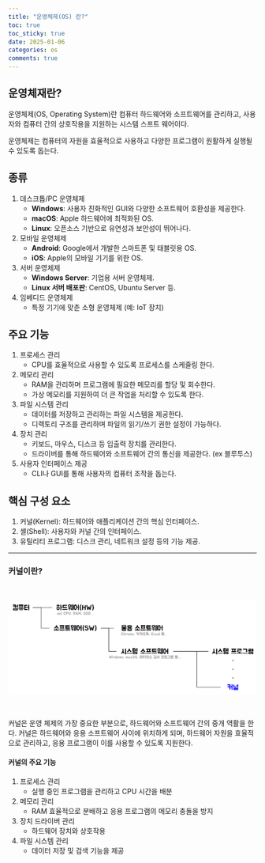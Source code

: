 ```yaml
---
title: "운영체제(OS) 란?"
toc: true
toc_sticky: true
date: 2025-01-06
categories: os
comments: true
---
```


## 운영체재란?
운영체제(OS, Operating System)란 컴퓨터 하드웨어와 소프트웨어를 관리하고, 사용자와 컴퓨터 간의 상호작용을 지원하는 시스템 스프트 웨어이다.

운영체제는 컴퓨터의 자원을 효율적으로 사용하고 다양한 프로그램이 원활하게 실행될 수 있도록 돕는다.

## 종류
1. 데스크톱/PC 운영체제
	- **Windows**: 사용자 친화적인 GUI와 다양한 소프트웨어 호환성을 제공한다.
	- **macOS**: Apple 하드웨어에 최적화된 OS.
	- **Linux**: 오픈소스 기반으로 유연성과 보안성이 뛰어나다.
2. 모바일 운영체제
	- **Android**: Google에서 개발한 스마트폰 및 태블릿용 OS.
	- **iOS**: Apple의 모바일 기기를 위한 OS.
3. 서버 운영체제
	- **Windows Server**: 기업용 서버 운영체제.
	- **Linux 서버 배포판**: CentOS, Ubuntu Server 등.
4. 임베디드 운영체제
	- 특정 기기에 맞춘 소형 운영체제 (예: IoT 장치)

## 주요 기능
 1. 프로세스 관리
	- CPU를 효율적으로 사용할 수 있도록 프로세스를 스케줄링 한다.
2. 메모리 관리
	- RAM을 관리하며 프로그램에 필요한 메모리를 할당 및 회수한다.
	- 가상 메모리를 지원하여 더 큰 작업을 처리할 수 있도록 한다.
3. 파일 시스템 관리
	- 데이터를 저장하고 관리하는 파일 시스템을 제공한다.
	- 디렉토리 구조를 관리하며 파일의 읽기/쓰기 권한 설정이 가능하다.
4. 장치 관리
	- 키보드, 마우스, 디스크 등 입출력 장치를 관리한다.
	- 드라이버를 통해 하드웨어와 소프트웨어 간의 통신을 제공한다. (ex 블루투스)
5. 사용자 인터페이스 제공
	- CLI나 GUI를 통해 사용자의 컴퓨터 조작을 돕는다.

## 핵심 구성 요소
1. 커널(Kernel): 하드웨어와 애플리케이션 간의 핵심 인터페이스.
2. 셸(Shell): 사용자와 커널 간의 인터페이스.
3. 유틸리티 프로그램: 디스크 관리, 네트워크 설정 등의 기능 제공.

---

### 커널이란?
<br/>
<p>
	<img src = "/assets/images/cs/os/os/os1.png">
</p>
<br/>

커널은 운영 체제의 가장 중요한 부분으로, 하드웨어와 소프트웨어 간의 중개 역활을 한다. 커널은 하드웨어와 응용 소프트웨어 사이에 위치하게 되며, 하드웨어 자원을 효율적으로 관리하고, 응용 프로그램이 이를 사용할 수 있도록 지원한다.

#### 커널의 주요 기능
1. 프로세스 관리
	- 실행 중인 프로그램을 관리하고 CPU 시간을 배분
2. 메모리 관리
	- RAM 효율적으로 분배하고 응용 프로그램의 메모리 충돌을 방지
3. 장치 드라이버 관리
	- 하드웨어 장치와 상호작용
4. 파일 시스템 관리
	- 데이터 저장 및 검색 기능을 제공